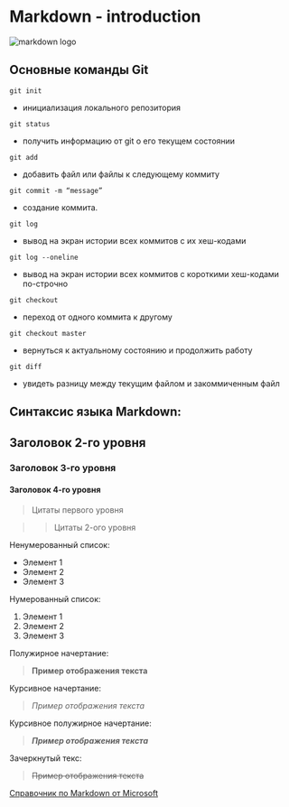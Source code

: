 # Markdown - introduction

![markdown logo](../git/markdown_logo.png)

## Основные команды Git
``` 
git init
```
* инициализация локального репозитория

```
git status
```
* получить информацию от git о его текущем состоянии
```
git add
```
* добавить файл или файлы к следующему коммиту
```
git commit -m “message”
```
* создание коммита.
```
git log
```
* вывод на экран истории всех коммитов с их хеш-кодами
```
git log --oneline
```
* вывод на экран истории всех коммитов с короткими хеш-кодами по-строчно
```
git checkout
```
* переход от одного коммита к другому
```
git checkout master
```
* вернуться к актуальному состоянию и продолжить работу
```
git diff
```
* увидеть разницу между текущим файлом и закоммиченным файл

## Синтаксис языка Markdown:
## 
## Заголовок 2-го уровня
### Заголовок 3-го уровня
#### Заголовок 4-го уровня

> Цитаты первого уровня

>> Цитаты 2-ого уровня

Ненумерованный список:

* Элемент 1
* Элемент 2
* Элемент 3

Нумерованный список:

1. Элемент 1
2. Элемент 2
3. Элемент 3

Полужирное начертание:
> **Пример отображения текста**

Курсивное начертание:
> *Пример отображения текста*

Курсивное полужирное начертание:
> ***Пример отображения текста***

Зачеркнутый текс:
> ~~Пример отображения текста~~


[Справочник по Markdown от Microsoft](https://learn.microsoft.com/ru-ru/contribute/content/markdown-reference)